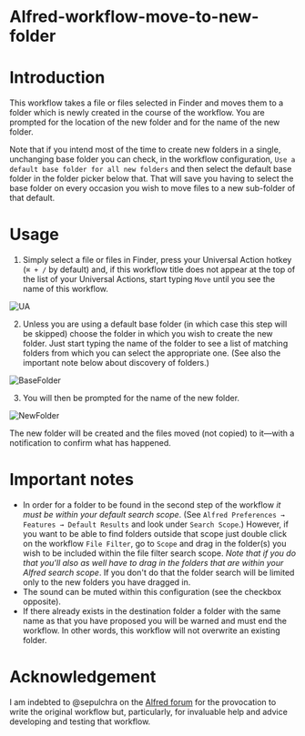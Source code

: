 # Alfred-workflow-move-to-new-folder
# Introduction

This workflow takes a file or files selected in Finder and moves them to a folder which is newly created in the course of the workflow. You are prompted for the location of the new folder and for the name of the new folder.

Note that if you intend most of the time to create new folders in a single, unchanging base folder you can check, in the workflow configuration, `Use a default base folder for all new folders` and then select the default base folder in the folder picker below that. That will save you having to select the base folder on every occasion you wish to move files to a new sub-folder of that default.

# Usage

1. Simply select a file or files in Finder, press your Universal Action hotkey (`⌘ + /` by default) and, if this workflow title does not appear at the top of the list of your Universal Actions, start typing `Move` until you see the name of this workflow.

![UA](https://github.com/user-attachments/assets/e0265553-4d41-420f-9d7c-3a8e58f97362)

2. Unless you are using a default base folder (in which case this step will be skipped) choose the folder in which you wish to create the new folder. Just start typing the name of the folder to see a list of matching folders from which you can select the appropriate one. (See also the important note below about discovery of folders.)

![BaseFolder](https://github.com/user-attachments/assets/dd627143-11a1-49af-bc5f-3a23241e7147)

3. You will then be prompted for the name of the new folder.

![NewFolder](https://github.com/user-attachments/assets/98434b35-ff95-4a8e-a273-3bad3dae5e6f)

The new folder will be created and the files moved (not copied) to it—with a notification to confirm what has happened.

# Important notes

- In order for a folder to be found in the second step of the workflow *it must be within your default search scope*. (See `Alfred Preferences → Features → Default Results` and look under `Search Scope`.) However, if you want to be able to find folders outside that scope just double click on the workflow `File Filter`, go to `Scope` and drag in the folder(s) you wish to be included within the file filter search scope. *Note that if you do that you'll also as well have to drag in the folders that are within your Alfred search scope*. If you don't do that the folder search will be limited only to the new folders you have dragged in.
- The sound can be muted within this configuration (see the checkbox opposite).
- If there already exists in the destination folder a folder with the same name as that you have proposed you will be warned and must end the workflow. In other words, this workflow will not overwrite an existing folder.

# Acknowledgement

I am indebted to @sepulchra on the [Alfred forum](https://www.alfredforum.com/) for the provocation to write the original workflow but, particularly, for invaluable help and advice developing and testing that workflow.
